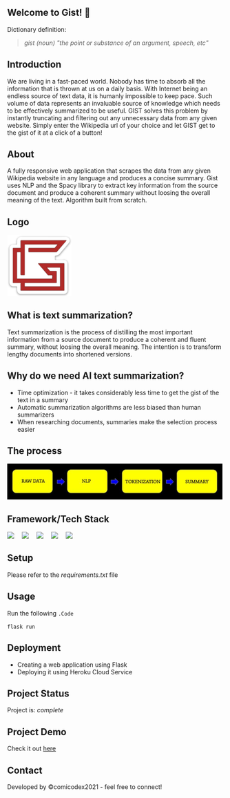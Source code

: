 ## Welcome to Gist! 👋
Dictionary definition:
> *gist (noun) "the point or substance of an argument, speech, etc"*

## Introduction ##
We are living in a fast-paced world. Nobody has time to absorb all the information that is thrown at us on a daily basis. With Internet being an endless source of text data, it is humanly impossible to keep pace. Such volume of data represents an invaluable source of knowledge which needs to be effectively summarized to be useful. GIST solves this problem by instantly truncating and filtering out any unnecessary data from any given website. Simply enter the Wikipedia url of your choice and let GIST get to the gist of it at a click of a button!

## About ##
A fully responsive web application that scrapes the data from any given Wikipedia website in any language and produces a concise summary. Gist uses NLP and the Spacy library to extract key information from the source document and produce a coherent summary without loosing the overall meaning of the text. Algorithm built from scratch.

## Logo ##
[<img src="static\img\g.png" width=150/>](static\img\g.png)

## What is text summarization? ##
Text summarization is the process of distilling the most important information from a source document to produce a coherent and fluent summary, without loosing the overall meaning. The intention is to transform lengthy documents into shortened versions.

## Why do we need AI text summarization? ##
* Time optimization - it takes considerably less time to get the gist of the text in a summary
* Automatic summarization algorithms are less biased than human summarizers
* When researching documents, summaries make the selection process easier

## The process ##
[<img src="static\img\flowchart.JPG" width=500/>](static\img\flowchart.JPG)

## Framework/Tech Stack ##
[<img src="https://img.shields.io/badge/webscraping-beautifulSoup-teal"/>](https://img.shields.io/badge/webscraping-beautifulSoup-teal)&emsp;
[<img src="https://img.shields.io/badge/library-SpaCy-teal" />](https://img.shields.io/badge/library-SpaCy-teal)&emsp;
[<img src="https://img.shields.io/badge/frontend-HTML5-teal"/>](https://img.shields.io/badge/frontend-HTML5-teal)&emsp;
[<img src="https://img.shields.io/badge/frontend-bootstrap-teal"/>](https://img.shields.io/badge/frontend-bootstrap-teal)&emsp;
[<img src="https://img.shields.io/badge/deployment-flask-teal"/>](https://img.shields.io/badge/deployment-flask-teal)


## Setup ##
Please refer to the *requirements.txt* file

## Usage ##
Run the following  `.Code`
```
flask run
```

## Deployment ##
- Creating a web application using Flask
- Deploying it using Heroku Cloud Service

## Project Status ##
Project is: *complete*

## Project Demo ##
Check it out [here](https://gist-nlp.herokuapp.com/)

## Contact ##
Developed by &copy;comicodex2021 - feel free to connect!


